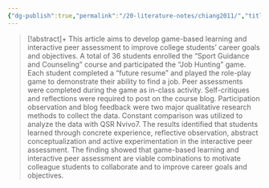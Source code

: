 ```yaml
---
{"dg-publish":true,"permalink":"/20-literature-notes/chiang2011/","title":"Using Game-Based Learning and Interactive Peer Assessment to Improve Career Goals and Objectives for College Students","tags":["peer-assessment","game-based-learning"],"created":"2024-08-30","updated":"2024-09-13"}
---
```



> [!abstract]+
> This article aims to develop game-based learning and interactive peer assessment to improve college students’ career goals and objectives. A total of 36 students enrolled the “Sport Guidance and Counseling” course and participated the “Job Hunting” game. Each student completed a “future resume” and played the role-play game to demonstrate their ability to find a job. Peer assessments were completed during the game as in-class activity. Self-critiques and reflections were required to post on the course blog. Participation observation and blog feedback were two major qualitative research methods to collect the data. Constant comparison was utilized to analyze the data with QSR Nvivo7. The results identified that students learned through concrete experience, reflective observation, abstract conceptualization and active experimentation in the interactive peer assessment. The finding showed that game-based learning and interactive peer assessment are viable combinations to motivate colleague students to collaborate and to improve career goals and objectives.
